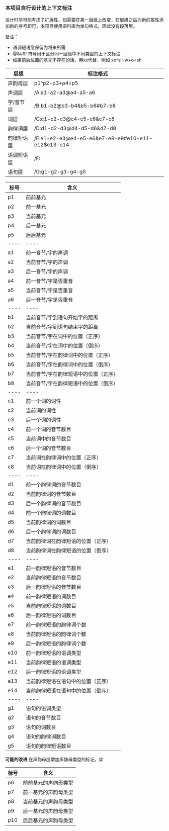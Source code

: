 ### 本项目自行设计的上下文标注

设计时尽可能考虑了扩展性，如需要在某一层级上改变，在层级之后为新的属性添加新的序号即可，本项目使用语料库为单句格式，因此没有段落层。

备注：
* 语调短语层保留为将来所需
* @&#$! 符号用于区分同一层级中不同类型的上下文标注
* 如果前后位置的基元不存在的话，用xx代替，例如 xx^sil-w+o=sh 

层级      |   标注格式
--------- | --------------
声韵母层  |  p1^p2-p3+p4=p5
声调层    |  /A:a1-a2-a3@a4-a5-a6
字/音节层 |  /B:b1-b2@b3-b4&b5-b6#b7-b8
词层      |  /C:c1-c2-c3@c4-c5-c6&c7-c8
韵律词层  |  /D:d1-d2-d3@d4-d5-d6&d7-d8
韵律短语层 |  /E:e1-e2-e3@e4-e5-e6&e7-e8-e9#e10-e11-e12$e13-e14
语调短语层 |  /F:
语句层     |  /G:g1-g2-g3-g4-g5

标号  |  含义
---- | ----
p1  |  前前基元
p2  |  前一基元
p3  |  当前基元
p4  |  后一基元
p5  |  后后基元
---- | ----
a1  |  前一音节/字的声调
a2  |  当前音节/字的声调
a3  |  后一音节/字的声调
a4  |  前一音节/字是否重音
a5  |  当前音节/字是否重音
a6  |  后一音节/字是否重音
---- | ----
b1  |  当前音节/字到语句开始字的距离
b2  |  当前音节/字到语句结束字的距离
b3  |  当前音节/字在词中的位置（正序）
b4  |  当前音节/字在词中的位置（倒序）
b5  |  当前音节/字在韵律词中的位置（正序）
b6  |  当前音节/字在韵律词中的位置（倒序）
b7  |  当前音节/字在韵律短语中的位置（正序）
b8  |  当前音节/字在韵律短语中的位置（倒序）
---- | ----
c1  |  前一个词的词性
c2  |  当前词的词性
c3  |  后一个词的词性
c4  |  前一个词的音节数目
c5  |  当前词中的音节数目
c6  |  后一个词的音节数目
c7  |  当前词在韵律词中的位置（正序）
c8  |  当前词在韵律词中的位置（倒序）
---- | ----
d1  |  前一个韵律词的音节数目
d2  |  当前韵律词的音节数目
d3  |  后一个韵律词的音节数目
d4  |  前一个韵律词的词数目
d5  |  当前韵律词的词数目
d6  |  后一个韵律词的词数目
d7  |  当前韵律词在韵律短语的位置（正序）
d8  |  当前韵律词在韵律短语的位置（倒序）
---- | ----
e1  |  前一韵律短语的音节数目
e2  |  当前韵律短语的音节数目
e3  |  后一韵律短语的音节数目
e4  |  前一韵律短语的词数目
e5  |  当前韵律短语的词数目
e6  |  后一韵律短语的词数目
e7  |  前一韵律短语的韵律词个数
e8  |  当前韵律短语的韵律词个数
e9  |  后一韵律短语的韵律词个数
e10  |  前一韵律短语的语调类型
e11  |  当前韵律短语的语调类型
e12  |  后一韵律短语的语调类型
e13  |  当前韵律短语在语句中的位置（正序）
e14  |  当前韵律短语在语句中的位置（倒序）
---- | ----
g1  |  语句的语调类型
g2  |  语句的音节数目
g3  |  语句的词数目
g4  |  语句的韵律词数目
g5  |  语句的韵律短语数目

**可能的改进**
在声韵母层增加声韵母类型的标记，如

标号 | 含义
---- | ----
p6  |  前前基元的声韵母类型
p7  |  前一基元的声韵母类型
p8  |  当前基元的声韵母类型
p9  |  后一基元的声韵母类型
p10  |  后后基元的声韵母类型

